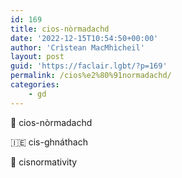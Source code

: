 ```yaml
---
id: 169
title: cios-nòrmadachd
date: '2022-12-15T10:54:50+00:00'
author: 'Crìstean MacMhìcheil'
layout: post
guid: 'https://faclair.lgbt/?p=169'
permalink: /cios%e2%80%91normadachd/
categories:
    - gd
---
```


&#x1f3f4;&#xe0067;&#xe0062;&#xe0073;&#xe0063;&#xe0074;&#xe007f; cios-nòrmadachd

&#x1f1ee;&#x1f1ea; cis-ghnáthach

&#x1f3f4;&#xe0067;&#xe0062;&#xe0065;&#xe006e;&#xe0067;&#xe007f; cisnormativity
